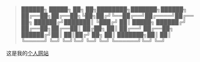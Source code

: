 >██████╗  █████╗ ██╗  ██╗████████╗███████╗██████╗ 
>██╔══██╗██╔══██╗╚██╗██╔╝╚══██╔══╝██╔════╝██╔══██╗
>██████╔╝███████║ ╚███╔╝    ██║   █████╗  ██████╔╝
>██╔══██╗██╔══██║ ██╔██╗    ██║   ██╔══╝  ██╔══██╗
>██████╔╝██║  ██║██╔╝ ██╗   ██║   ███████╗██║  ██║
>╚═════╝ ╚═╝  ╚═╝╚═╝  ╚═╝   ╚═╝   ╚══════╝╚═╝  ╚═╝

这是我的[个人网站](http://wzjx.xyz)
